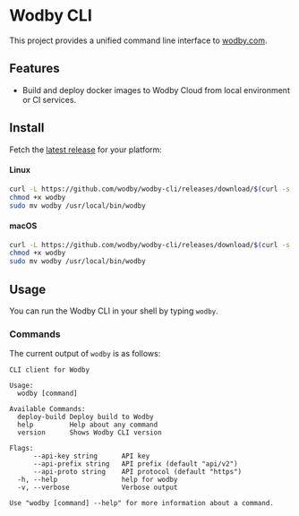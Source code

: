 # Wodby CLI

This project provides a unified command line interface to [wodby.com](https://wodby.com).

## Features

* Build and deploy docker images to Wodby Cloud from local environment or CI services.

## Install

Fetch the [latest release](https://github.com/wodby/wodby-cli/releases) for your platform:

#### Linux

```bash
curl -L https://github.com/wodby/wodby-cli/releases/download/$(curl -s https://api.github.com/repos/wodby/wodby-cli/releases/latest | grep tag_name | cut -d '"' -f 4)/wodby-linux-amd64.tar.gz | tar xvz
chmod +x wodby
sudo mv wodby /usr/local/bin/wodby
```

#### macOS

```bash
curl -L https://github.com/wodby/wodby-cli/releases/download/$(curl -s https://api.github.com/repos/wodby/wodby-cli/releases/latest | grep tag_name | cut -d '"' -f 4)/wodby-darwin-amd64.tar.gz | tar xvz
chmod +x wodby
sudo mv wodby /usr/local/bin/wodby
```

## Usage

You can run the Wodby CLI in your shell by typing `wodby`.

### Commands

The current output of `wodby` is as follows:

```
CLI client for Wodby

Usage:
  wodby [command]

Available Commands:
  deploy-build Deploy build to Wodby
  help         Help about any command
  version      Shows Wodby CLI version

Flags:
      --api-key string      API key
      --api-prefix string   API prefix (default "api/v2")
      --api-proto string    API protocol (default "https")
  -h, --help                help for wodby
  -v, --verbose             Verbose output

Use "wodby [command] --help" for more information about a command.
```
